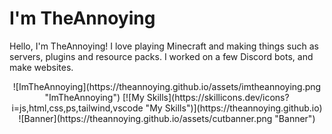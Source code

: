 # I'm TheAnnoying

Hello, I'm TheAnnoying! I love playing Minecraft and making things such as servers, plugins and resource packs. I worked on a few Discord bots, and make websites.

<div align="center">
  ![ImTheAnnoying](https://theannoying.github.io/assets/imtheannoying.png "ImTheAnnoying")
  [![My Skills](https://skillicons.dev/icons?i=js,html,css,ps,tailwind,vscode "My Skills")](https://theannoying.github.io)
  ![Banner](https://theannoying.github.io/assets/cutbanner.png "Banner")
</div>
